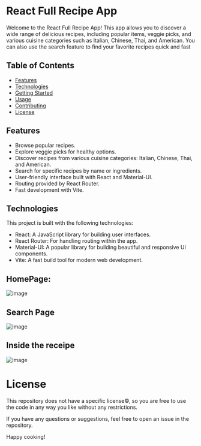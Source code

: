 # React Full Recipe App

Welcome to the React Full Recipe App! This app allows you to discover a wide range of delicious recipes, including popular items, veggie picks, and various cuisine categories such as Italian, Chinese, Thai, and American. You can also use the search feature to find your favorite recipes quick and fast 

## Table of Contents
 
- [Features](#features)
- [Technologies](#technologies)
- [Getting Started](#getting-started)
- [Usage](#usage)
- [Contributing](#contributing)
- [License](#license)

## Features

- Browse popular recipes.
- Explore veggie picks for healthy options.
- Discover recipes from various cuisine categories: Italian, Chinese, Thai, and American.
- Search for specific recipes by name or ingredients.
- User-friendly interface built with React and Material-UI.
- Routing provided by React Router.
- Fast development with Vite.

## Technologies

This project is built with the following technologies:

- React: A JavaScript library for building user interfaces.
- React Router: For handling routing within the app.
- Material-UI: A popular library for building beautiful and responsive UI components.
- Vite: A fast build tool for modern web development.
## HomePage:
![image](https://github.com/user-attachments/assets/b6c67b09-d5da-423e-91ab-059fa71bef5d)
## Search Page

![image](https://github.com/user-attachments/assets/07e0ab10-cd56-40f7-a78d-949fdb68a6fa)
## Inside the receipe
![image](https://github.com/user-attachments/assets/560bdba4-ab20-47bc-bdaa-fc6afd55bca9)




# License

This repository does not have a specific license©, so you are free to use the code in any way you like without any restrictions.

If you have any questions or suggestions, feel free to open an issue in the repository.

Happy cooking!

